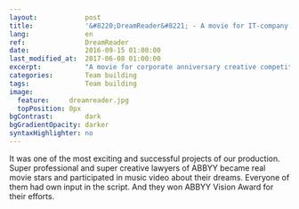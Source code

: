 ```yaml
---
layout:            post
title:             '&#8220;DreamReader&#8221; - A movie for IT-company anniversary celebration'
lang:              en
ref:               DreamReader
date:              2016-09-15 01:00:00
last_modified_at:  2017-06-08 01:00:00
excerpt:           "A movie for corporate anniversary creative competition"
categories:        Team building
tags:              Team building
image:
  feature:     dreamreader.jpg
  topPosition: 0px
bgContrast:        dark
bgGradientOpacity: darker
syntaxHighlighter: no
---
```


It was one of the most exciting and successful projects of our production. 
Super professional and super creative lawyers of ABBYY became real movie 
stars and participated in music video about their dreams. Everyone of them 
had own input in the script. And they won ABBYY Vision Award for their efforts.

<div class="img img--fullContainer img--14xLeading" style="background-image: url({{ site.baseurl_posts_img }}dreamreader-alex.jpg);"></div>
<div class="img img--fullContainer img--14xLeading" style="background-image: url({{ site.baseurl_posts_img }}dreamreader-progressbar.jpg);"></div>
<div class="img img--fullContainer img--14xLeading" style="background-image: url({{ site.baseurl_posts_img }}dreamreader-cat.jpg);"></div>
<div class="img img--fullContainer img--14xLeading" style="background-image: url({{ site.baseurl_posts_img }}dreamreader-heavy.jpg);"></div>
<div class="img img--fullContainer img--14xLeading" style="background-image: url({{ site.baseurl_posts_img }}dreamreader-ladies.jpg);"></div>



